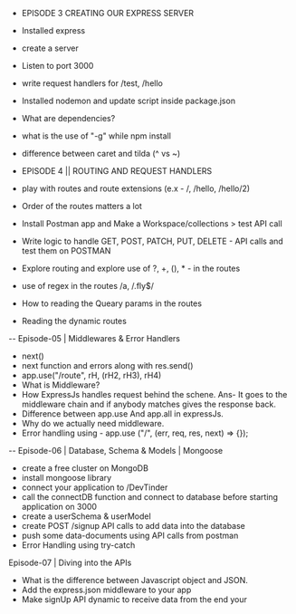 - EPISODE 3 CREATING OUR EXPRESS SERVER
- Installed express
- create a server
- Listen to port 3000
- write request handlers for /test, /hello
- Installed nodemon and update script inside package.json 
- What are dependencies?
- what is the use of "-g" while npm install
- difference between caret and tilda (^ vs ~)


- EPISODE 4 || ROUTING AND REQUEST HANDLERS
- play with routes and route extensions (e.x - /, /hello, /hello/2)
- Order of the routes matters a lot
- Install Postman app and Make a Workspace/collections > test API call 
- Write logic to handle GET, POST, PATCH, PUT, DELETE - API calls and test them on POSTMAN 
- Explore routing and explore use of ?, +, (), * - in the routes 
- use of regex in the routes /a, /.fly$/
- How to reading the Queary params in the routes 
- Reading the dynamic routes


-- Episode-05 | Middlewares & Error Handlers
- next()
- next function and errors along with res.send()
- app.use("/route", rH, (rH2, rH3), rH4)
- What is Middleware?
- How ExpressJs handles request behind the schene. Ans- It goes to the middleware chain and if anybody matches     gives the response back.
- Difference between app.use And app.all in expressJs.
- Why do we actually need middleware.
- Error handling using -  app.use ("/", (err, req, res, next) => {});


-- Episode-06 | Database, Schema & Models | Mongoose
- create a free cluster on MongoDB
- install mongoose library 
- connect your application to <connection-url>/DevTinder
- call the connectDB function and connect to database before starting application on 3000
- create a userSchema & userModel
- create POST /signup API calls to add data into the database
- push some data-documents using API calls from postman
- Error Handling using try-catch


Episode-07 | Diving into the APIs
- What is the difference between Javascript object and JSON.
- Add the express.json middleware to your app
- Make signUp API dynamic to receive data from the end your